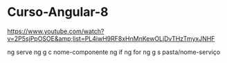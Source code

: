 # Curso-Angular-8
https://www.youtube.com/watch?v=2P5sjPpOSOE&amp;list=PL4iwH9RF8xHnMnKewOLjDvTHzTmyxJNHF

ng serve
ng g c nome-componente
ng if
ng for
ng g s pasta/nome-serviço

